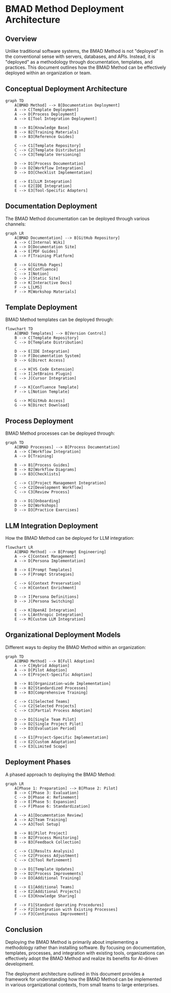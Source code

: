﻿# BMAD Method Deployment Architecture

## Overview

Unlike traditional software systems, the BMAD Method is not "deployed" in the conventional sense with servers, databases, and APIs. Instead, it is "deployed" as a methodology through documentation, templates, and practices. This document outlines how the BMAD Method can be effectively deployed within an organization or team.

## Conceptual Deployment Architecture

```mermaid title="BMAD Method Conceptual Deployment" type="diagram"
graph TD
    A[BMAD Method] --> B[Documentation Deployment]
    A --> C[Template Deployment]
    A --> D[Process Deployment]
    A --> E[Tool Integration Deployment]
    
    B --> B1[Knowledge Base]
    B --> B2[Training Materials]
    B --> B3[Reference Guides]
    
    C --> C1[Template Repository]
    C --> C2[Template Distribution]
    C --> C3[Template Versioning]
    
    D --> D1[Process Documentation]
    D --> D2[Workflow Integration]
    D --> D3[Checklist Implementation]
    
    E --> E1[LLM Integration]
    E --> E2[IDE Integration]
    E --> E3[Tool-Specific Adapters]
```

## Documentation Deployment

The BMAD Method documentation can be deployed through various channels:

```mermaid title="Documentation Deployment Options" type="diagram"
graph LR
    A[BMAD Documentation] --> B[GitHub Repository]
    A --> C[Internal Wiki]
    A --> D[Documentation Site]
    A --> E[PDF Guides]
    A --> F[Training Platform]
    
    B --> G[GitHub Pages]
    C --> H[Confluence]
    C --> I[Notion]
    D --> J[Static Site]
    D --> K[Interactive Docs]
    F --> L[LMS]
    F --> M[Workshop Materials]
```

## Template Deployment

BMAD Method templates can be deployed through:

```mermaid title="Template Deployment Architecture" type="diagram"
flowchart TD
    A[BMAD Templates] --> B[Version Control]
    B --> C[Template Repository]
    C --> D[Template Distribution]
    
    D --> E[IDE Integration]
    D --> F[Documentation System]
    D --> G[Direct Access]
    
    E --> H[VS Code Extension]
    E --> I[JetBrains Plugin]
    E --> J[Cursor Integration]
    
    F --> K[Confluence Template]
    F --> L[Notion Template]
    
    G --> M[GitHub Access]
    G --> N[Direct Download]
```

## Process Deployment

BMAD Method processes can be deployed through:

```mermaid title="Process Deployment Architecture" type="diagram"
graph TD
    A[BMAD Processes] --> B[Process Documentation]
    A --> C[Workflow Integration]
    A --> D[Training]
    
    B --> B1[Process Guides]
    B --> B2[Workflow Diagrams]
    B --> B3[Checklists]
    
    C --> C1[Project Management Integration]
    C --> C2[Development Workflow]
    C --> C3[Review Process]
    
    D --> D1[Onboarding]
    D --> D2[Workshops]
    D --> D3[Practice Exercises]
```

## LLM Integration Deployment

How the BMAD Method can be deployed for LLM integration:

```mermaid title="LLM Integration Deployment" type="diagram"
flowchart LR
    A[BMAD Method] --> B[Prompt Engineering]
    A --> C[Context Management]
    A --> D[Persona Implementation]
    
    B --> E[Prompt Templates]
    B --> F[Prompt Strategies]
    
    C --> G[Context Preservation]
    C --> H[Context Enrichment]
    
    D --> I[Persona Definitions]
    D --> J[Persona Switching]
    
    E --> K[OpenAI Integration]
    E --> L[Anthropic Integration]
    E --> M[Custom LLM Integration]
```

## Organizational Deployment Models

Different ways to deploy the BMAD Method within an organization:

```mermaid title="Organizational Deployment Models" type="diagram"
graph TD
    A[BMAD Method] --> B[Full Adoption]
    A --> C[Hybrid Adoption]
    A --> D[Pilot Adoption]
    A --> E[Project-Specific Adoption]
    
    B --> B1[Organization-wide Implementation]
    B --> B2[Standardized Processes]
    B --> B3[Comprehensive Training]
    
    C --> C1[Selected Teams]
    C --> C2[Selected Projects]
    C --> C3[Partial Process Adoption]
    
    D --> D1[Single Team Pilot]
    D --> D2[Single Project Pilot]
    D --> D3[Evaluation Period]
    
    E --> E1[Project-Specific Implementation]
    E --> E2[Custom Adaptation]
    E --> E3[Limited Scope]
```

## Deployment Phases

A phased approach to deploying the BMAD Method:

```mermaid title="BMAD Deployment Phases" type="diagram"
graph LR
    A[Phase 1: Preparation] --> B[Phase 2: Pilot]
    B --> C[Phase 3: Evaluation]
    C --> D[Phase 4: Refinement]
    D --> E[Phase 5: Expansion]
    E --> F[Phase 6: Standardization]
    
    A --> A1[Documentation Review]
    A --> A2[Team Training]
    A --> A3[Tool Setup]
    
    B --> B1[Pilot Project]
    B --> B2[Process Monitoring]
    B --> B3[Feedback Collection]
    
    C --> C1[Results Analysis]
    C --> C2[Process Adjustment]
    C --> C3[Tool Refinement]
    
    D --> D1[Template Updates]
    D --> D2[Process Improvements]
    D --> D3[Additional Training]
    
    E --> E1[Additional Teams]
    E --> E2[Additional Projects]
    E --> E3[Knowledge Sharing]
    
    F --> F1[Standard Operating Procedures]
    F --> F2[Integration with Existing Processes]
    F --> F3[Continuous Improvement]
```

## Conclusion

Deploying the BMAD Method is primarily about implementing a methodology rather than installing software. By focusing on documentation, templates, processes, and integration with existing tools, organizations can effectively adopt the BMAD Method and realize its benefits for AI-driven development.

The deployment architecture outlined in this document provides a framework for understanding how the BMAD Method can be implemented in various organizational contexts, from small teams to large enterprises.
